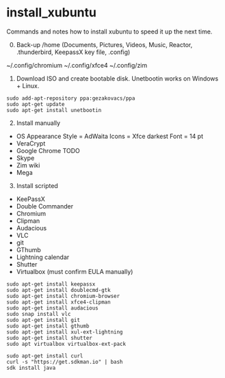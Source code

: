 # install_xubuntu
Commands and notes how to install xubuntu to speed it up the next time.

0. Back-up /home (Documents, Pictures, Videos, Music, Reactor, .thunderbird, KeepassX key file, .config)

~/.config/chromium
~/.config/xfce4
~/.config/zim

1. Download ISO and create bootable disk. Unetbootin works on Windows + Linux.
```
sudo add-apt-repository ppa:gezakovacs/ppa
sudo apt-get update
sudo apt-get install unetbootin
```
2. Install manually
- OS
Appearance
Style = AdWaita
Icons = Xfce darkest
Font = 14 pt
- VeraCrypt
- Google Chrome
TODO
- Skype
- Zim wiki
- Mega

3. Install scripted
- KeePassX
- Double Commander
- Chromium
- Clipman
- Audacious
- VLC
- git
- GThumb
- Lightning calendar
- Shutter
- Virtualbox (must confirm EULA manually)
```
sudo apt-get install keepassx
sudo apt-get install doublecmd-gtk
sudo apt-get install chromium-browser
sudo apt-get install xfce4-clipman
sudo apt-get install audacious
sudo snap install vlc
sudo apt-get install git
sudo apt-get install gthumb
sudo apt-get install xul-ext-lightning
sudo apt-get install shutter
sudo apt virtualbox virtualbox-ext-pack

sudo apt-get install curl
curl -s "https://get.sdkman.io" | bash
sdk install java
```

